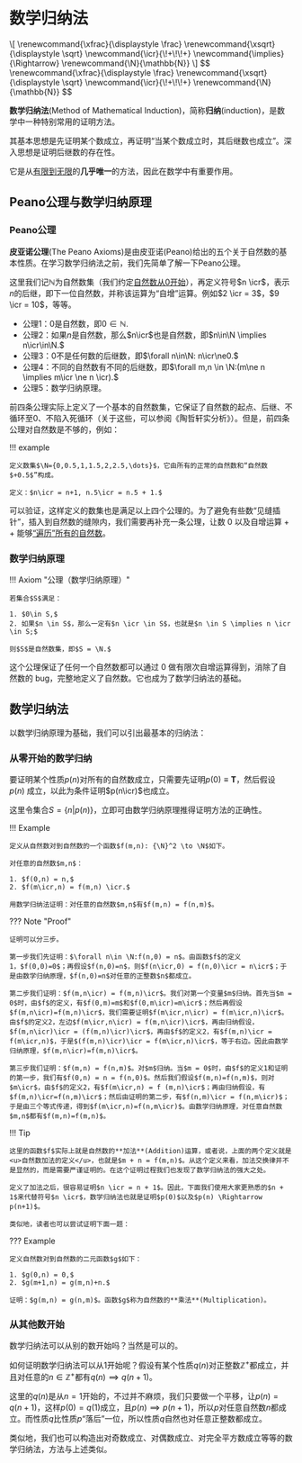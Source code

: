 # 数学归纳法

<div class="hidden-latex">
\[
\renewcommand{\xfrac}{\displaystyle \frac}
\renewcommand{\xsqrt}{\displaystyle \sqrt}
\newcommand{\icr}{\!+\!\!+}
\newcommand{\implies}{\Rightarrow}
\renewcommand{\N}{\mathbb{N}}
\]
$$
\renewcommand{\xfrac}{\displaystyle \frac}
\renewcommand{\xsqrt}{\displaystyle \sqrt}
\newcommand{\icr}{\!+\!\!+}
\renewcommand{\N}{\mathbb{N}}
$$
</div>

**数学归纳法**(Method of Mathematical Induction)，简称**归纳**(induction)，是数学中一种特别常用的证明方法。

其基本思想是先证明某个数成立，再证明“当某个数成立时，其后继数也成立”。深入思想是证明后继数的存在性。

它是从<u>有限到无限</u>的**几乎唯一**的方法，因此在数学中有重要作用。

## Peano公理与数学归纳原理

### Peano公理

**皮亚诺公理**(The Peano Axioms)是由皮亚诺(Peano)给出的五个关于自然数的基本性质。在学习数学归纳法之前，我们先简单了解一下Peano公理。

这里我们记$\mathbb{N}$为自然数集（我们约定<u>自然数从0开始</u>），再定义符号$n \icr$，表示$n$的后继，即下一位自然数，并称该运算为“自增”运算。例如$2 \icr = 3$，$9 \icr = 10$，等等。

* 公理1：$0$是自然数，即$0 \in \mathbb{N}.$
* 公理2：如果$n$是自然数，那么$n\icr$也是自然数，即$n\in\N \implies n\icr\in\N.$
* 公理3：$0$不是任何数的后继数，即$\forall n\in\N: n\icr\ne0.$
* 公理4：不同的自然数有不同的后继数，即$\forall m,n \in \N:(m\ne n \implies m\icr \ne n \icr).$
* 公理5：数学归纳原理。

前四条公理实际上定义了一个基本的自然数集，它保证了自然数的起点、后继、不循环至0、不陷入死循环（关于这些，可以参阅《陶哲轩实分析》）。但是，前四条公理对自然数是不够的，例如：

!!! example

	定义数集$\N={0,0.5,1,1.5,2,2.5,\dots}$，它由所有的正常的自然数和“自然数$+0.5$”构成。
	
	定义：$n\icr = n+1, n.5\icr = n.5 + 1.$

可以验证，这样定义的数集也是满足以上四个公理的。为了避免有些数“见缝插针”，插入到自然数的缝隙内，我们需要再补充一条公理，让数 $0$ 以及自增运算 $+\!+$ 能够<u>“遍历”所有的自然数</u>。

### 数学归纳原理

!!! Axiom "公理（数学归纳原理）"
	
	若集合$S$满足：
	
	1. $0\in S,$
	2. 如果$n \in S$，那么一定有$n \icr \in S$，也就是$n \in S \implies n \icr \in S;$
	
	则$S$是自然数集，即$S = \N.$

这个公理保证了任何一个自然数都可以通过 0 做有限次自增运算得到，消除了自然数的 bug，完整地定义了自然数。它也成为了数学归纳法的基础。

## 数学归纳法

以数学归纳原理为基础，我们可以引出最基本的归纳法：

### 从零开始的数学归纳

要证明某个性质$p(n)$对所有的自然数成立，只需要先证明$p(0) \equiv \mathbf{T}$，然后假设 $p(n)$ 成立，以此为条件证明$p(n\icr)$也成立。

这里令集合$S = \{n|p(n)\}$，立即可由数学归纳原理推得证明方法的正确性。

!!! Example

	定义从自然数对到自然数的一个函数$f(m,n): {\N}^2 \to \N$如下。
	
	对任意的自然数$m,n$：
	
	1. $f(0,n) = n,$
	2. $f(m\icr,n) = f(m,n) \icr.$
	
	用数学归纳法证明：对任意的自然数$m,n$有$f(m,n) = f(n,m)$。

??? Note "Proof"

	证明可以分三步。
	
	第一步我们先证明：$\forall n\in \N:f(n,0) = n$。由函数$f$的定义1，$f(0,0)=0$；再假设$f(n,0)=n$，则$f(n\icr,0) = f(n,0)\icr = n\icr$；于是由数学归纳原理，$f(n,0)=n$对任意的正整数$n$都成立。

    第二步我们证明：$f(m,n\icr) = f(m,n)\icr$。我们对第一个变量$m$归纳。首先当$m = 0$时，由$f$的定义，有$f(0,m)=m$和$f(0,m\icr)=m\icr$；然后再假设$f(m,n\icr)=f(m,n)\icr$，我们需要证明$f(m\icr,n\icr) = f(m\icr,n)\icr$。由$f$的定义2，左边$f(m\icr,n\icr) = f(m,n\icr)\icr$，再由归纳假设，$f(m,n\icr)\icr = (f(m,n)\icr)\icr$，再由$f$的定义2，有$f(m,n)\icr = f(m\icr,n)$，于是$(f(m,n)\icr)\icr = f(m\icr,n)\icr$，等于右边。因此由数学归纳原理，$f(m,n\icr)=f(m,n)\icr$。

    第三步我们证明：$f(m,n) = f(n,m)$。对$m$归纳。当$m = 0$时，由$f$的定义1和证明的第一步，我们有$f(0,n) = n = f(n,0)$。然后我们假设$f(m,n)=f(n,m)$，则对$m\icr$，由$f$的定义2，有$f(m\icr,n) = f (m,n)\icr$；再由归纳假设，有$f(m,n)\icr=f(n,m)\icr$；然后由证明的第二步，有$f(n,m)\icr = f(n,m\icr)$；于是由三个等式传递，得到$f(m\icr,n)=f(n,m\icr)$。由数学归纳原理，对任意自然数$m,n$都有$f(m,n)=f(m,n)$。

!!! Tip

	这里的函数$f$实际上就是自然数的**加法**(Addition)运算，或者说，上面的两个定义就是<u>自然数加法的定义</u>，也就是$m + n = f(m,n)$。从这个定义来看，加法交换律并不是显然的，而是需要严谨证明的。在这个证明过程我们也发现了数学归纳法的强大之处。

	定义了加法之后，很容易证明$n \icr = n + 1$。因此，下面我们使用大家更熟悉的$n + 1$来代替符号$n \icr$，数学归纳法也就是证明$p(0)$以及$p(n) \Rightarrow p(n+1)$。

	类似地，读者也可以尝试证明下面一题：

??? Example

	定义自然数对到自然数的二元函数$g$如下：

	1. $g(0,n) = 0,$
	2. $g(m+1,n) = g(m,n)+n.$

	证明：$g(m,n) = g(n,m)$。函数$g$称为自然数的**乘法**(Multiplication)。

### 从其他数开始

数学归纳法可以从别的数开始吗？当然是可以的。

如何证明数学归纳法可以从1开始呢？假设有某个性质$q(n)$对正整数$\mathbb{Z}^+$都成立，并且对任意的$n \in \mathbb{Z}^+$都有$q(n) \implies q(n + 1)$。

这里的$q(n)$是从$n=1$开始的，不过并不麻烦，我们只要做一个平移，让$p(n) = q(n+1)$，这样$p(0)=q(1)$成立，且$p(n) \implies p(n + 1)$，所以$p$对任意自然数$n$都成立。而性质$q$比性质$p$“落后”一位，所以性质$q$自然也对任意正整数都成立。

类似地，我们也可以构造出对奇数成立、对偶数成立、对完全平方数成立等等的数学归纳法，方法与上述类似。

